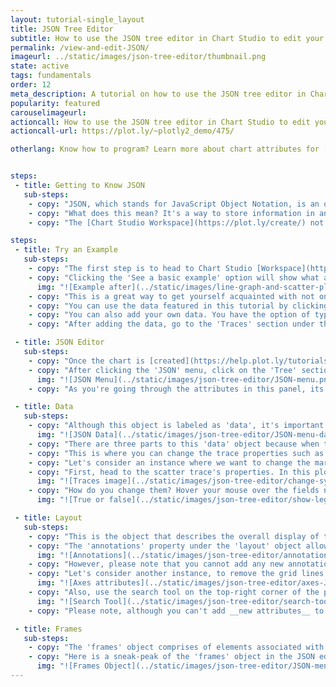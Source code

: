 ```yaml
---
layout: tutorial-single_layout
title: JSON Tree Editor
subtitle: How to use the JSON tree editor in Chart Studio to edit your plots.
permalink: /view-and-edit-JSON/
imageurl: ../static/images/json-tree-editor/thumbnail.png
state: active
tags: fundamentals
order: 12
meta_description: A tutorial on how to use the JSON tree editor in Chart Studio.
popularity: featured
carouselimageurl:
actioncall: How to use the JSON tree editor in Chart Studio to edit your plots.
actioncall-url: https://plot.ly/~plotly2_demo/475/

otherlang: Know how to program? Learn more about chart attributes for [Python](https://plot.ly/python/reference/) or [R](https://plot.ly/r/reference/).


steps:
 - title: Getting to Know JSON
   sub-steps:
    - copy: "JSON, which stands for JavaScript Object Notation, is an open-standard format that uses human-readable text to transmit data objects consisting of attribute–value pairs."
    - copy: "What does this mean? It's a way to store information in an organized, easy-to-access manner. It also provides us a human-readable collection of data that we can access in a really clear manner."
    - copy: "The [Chart Studio Workspace](https://plot.ly/create/) not only lets you view your plot's attributes through JSON, but opening the JSON panel also allows you to edit most of your plot's properties. This is especially handy if you're new to coding."

steps:
 - title: Try an Example
   sub-steps:
    - copy: "The first step is to head to Chart Studio [Workspace](https://plot.ly/create/) and check out an example. First, select the 'Type' menu. Hovering the mouse over a chart type icon, will display three options: 1) Charts like this by Chart Studio users, 2) View tutorials on this chart type and 3) See a basic example."
    - copy: "Clicking the 'See a basic example' option will show what a sample chart looks like after adding data and editing with the style. You'll also see what labels and style attributes were selected for this specific chart, as well as the end result."
      img: "![Example after](../static/images/line-graph-and-scatter-plot-with-excel/scatter-try-example.gif)"
    - copy: "This is a great way to get yourself acquainted with not only the JSON editor, but also with the Chart Studio Workspace itself."
    - copy: "You can use the data featured in this tutorial by clicking on 'Open This Data in Chart Studio' on the left-hand side. It'll open in the Chart Studio."
    - copy: "You can also add your own data. You have the option of typing directly in the grid, uploading your file, or entering a URL of an online dataset. Chart Studio accepts .xls, .xlsx, or .csv files. For more information on how to enter your data, see [this](https://help.plot.ly/add-data-to-the-plotly-grid/) tutorial."
    - copy: "After adding the data, go to the 'Traces' section under the 'Structure' menu, then choose the desired 'Type' of trace."

 - title: JSON Editor
   sub-steps:
    - copy: "Once the chart is [created](https://help.plot.ly/tutorials/#basic), you can [style](https://help.plot.ly/style-your-plots/) your chart as you wish, by using the 'Style' menu on the left-hands side, or by using the 'JSON' menu."
    - copy: "After clicking the 'JSON' menu, click on the 'Tree' section underneath it. This will reveal the JSON tree of your chart within the panel and you'll see that the tree consists of three objects: 'data', 'layout' and 'frames'. If you're new to JSON, it may look a little overwhelming, but it's not as scary as it seems."
      img: "![JSON Menu](../static/images/json-tree-editor/JSON-menu.png)"
    - copy: "As you're going through the attributes in this panel, its a good idea to have the [plotly.js reference](https://plot.ly/javascript/reference/) opened in a new tab to help you out in case you need an explanation about a certain attribute."

 - title: Data
   sub-steps:
    - copy: "Although this object is labeled as 'data', it's important to note that you cannot edit your data here. To do that, follow [this tutorial](https://help.plot.ly/add-data-to-the-plotly-grid/)."
      img: "![JSON Data](../static/images/json-tree-editor/JSON-menu-data.png)"
    - copy: "There are three parts to this 'data' object because when this plot was created, three traces were added to it. All the elements will be the same in each of these 'Traces', but depending on what you want each of these 'Traces' to look like, they'll be filled differently."
    - copy: "This is where you can change the trace properties such as the trace name, thickness of the lines, marker size, symbol, point diameter, colors for each element of the trace, etc."
    - copy: "Let's consider an instance where we want to change the marker symbol from 'circle' to 'cross' for the scatter trace in the plot. This is where the reference page mentioned earlier comes in handy! We can use any of [these symbols](https://plot.ly/javascript/reference/#scatter-marker-symbol), and it looks like 'cross' is available on that list! We'll go right ahead and change it, as well as the size."
    - copy: "First, head to the scatter trace's properties. In this plot, the scatter trace is added in the last, hence, click on the last object '2' to reveal its properties and then go to the property 'marker' (click on it to reveal the marker attributes)."
      img: "![Traces image](../static/images/json-tree-editor/change-symbol.gif)"
    - copy: "How do you change them? Hover your mouse over the fields next to the attributes as seen above and type directly into the field, or select/unselect the checkbox, if available. See the image below for a quick example for selecting/unselecting a checkbox."
      img: "![True or false](../static/images/json-tree-editor/show-legend-JSON.gif)"

 - title: Layout
   sub-steps:
    - copy: "This is the object that describes the overall display of the plot that that includes the plot/axes title, annotations, shapes, legend positioning, etc. Unlike the 'data' object, the 'layout' object isn't divided by the traces, but by the sections of the plot."
    - copy: "The 'annotations' property under the 'layout' object allows you to edit your annotations, if available in the chart, and by looking at the JSON tree, you can see that we have one annotation on the chart. You can change the attributes such as text, color, and font of the annotation directly within this panel without even navigating to the 'Annotation' section under the 'Style' menu."
      img: "![Annotations](../static/images/json-tree-editor/annotations-JSON.png)"
    - copy: "However, please note that you cannot add any new annotation via the JSON tree editor, which can only be done via the 'Annotation' section under the 'Style' menu. To learn more about how to add annotations, please visit [this tutorial](https://help.plot.ly/how-to-add-annotations/)."
    - copy: "Let's consider another instance, to remove the grid lines in the X axis. For this, head to the property 'xaxis' and select the checkbox next to the attribute 'showgrid' or type 'false' directly in the field next to it. To do the same for Y axis, head to the property 'yaxis'."
      img: "![Axes attributes](../static/images/json-tree-editor/axes-JSON.png)"
    - copy: "Also, use the search tool on the top-right corner of the panel, to find the appropriate fields or values that you are looking for to modify. In addition, you could use the down/up arrows available in the right-side within the search tool to navigate to the next/previous field, if more than one field is avialable matching the text typed in the search tool."
      img: "![Search Tool](../static/images/json-tree-editor/search-tool.gif)"
    - copy: "Please note, although you can't add __new attributes__ to your plot using the JSON editor, in some cases you still have a little more control by setting things specifically to your liking, rather than just using the Chart Studio Workspace menus on the left-hand side of the panel."

 - title: Frames
   sub-steps:
    - copy: "The 'frames' object comprises of elements associated with any animation within the chart. Unfortuantely, Chart Studio does not support creations of animations within the workspace, however, they can be created programmatically, and the animated charts thus created, can then be edited in the workspace via the JSON editor. To learn more about how to create animations programmatically, checkout these tutorials: [Plotly.js](https://plot.ly/javascript/animations/), [Python](https://plot.ly/python/animations/), and [R](https://plot.ly/r/animations/)."
    - copy: "Here is a sneak-peak of the 'frames' object in the JSON editor when a chart has an animation. Note that the number of objects under 'frames' correspond to the number of frames assoicated with the animation. In this [example](https://plot.ly/~chelsea_lyn/15704/) below, the chart contains only two frames."
      img: "![Frames Object](../static/images/json-tree-editor/JSON-menu-frames.png)"
---
```

